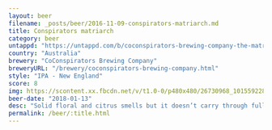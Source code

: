 ```yaml
---
layout: beer
filename: _posts/beer/2016-11-09-conspirators-matriarch.md
title: Conspirators matriarch
category: beer
untappd: "https://untappd.com/b/coconspirators-brewing-company-the-matriarch/2153364"
country: "Australia"
brewery: "CoConspirators Brewing Company"
breweryURL: "/brewery/coconspirators-brewing-company.html"
style: "IPA - New England"
score: 8
img: https://scontent.xx.fbcdn.net/v/t1.0-0/p480x480/26730968_10155922806388745_7545231709409452907_n.jpg?_nc_cat=107&_nc_oc=AQnIV5cIXXQta3lk6P_qApsvPiXr3Oj1mg2r8XagXMfWN99X7b4Nmtms5PndBwAZFC8&_nc_ht=scontent.xx&oh=a377fb1432aabb17b9305b5029167a8c&oe=5DBF071D
beer-date: "2018-01-13"
desc: "Solid floral and citrus smells but it doesn’t carry through fully into the taste. Gets better as it goes down. Very easy drinking though"
permalink: /beer/:title.html
---
```

